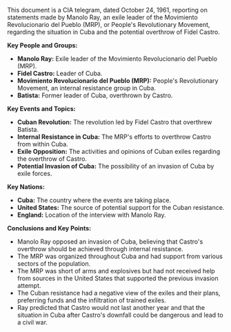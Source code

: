 This document is a CIA telegram, dated October 24, 1961, reporting on statements made by Manolo Ray, an exile leader of the Movimiento Revolucionario del Pueblo (MRP), or People's Revolutionary Movement, regarding the situation in Cuba and the potential overthrow of Fidel Castro.

**Key People and Groups:**

*   **Manolo Ray:** Exile leader of the Movimiento Revolucionario del Pueblo (MRP).
*   **Fidel Castro:** Leader of Cuba.
*   **Movimiento Revolucionario del Pueblo (MRP):** People's Revolutionary Movement, an internal resistance group in Cuba.
*   **Batista:** Former leader of Cuba, overthrown by Castro.

**Key Events and Topics:**

*   **Cuban Revolution:** The revolution led by Fidel Castro that overthrew Batista.
*   **Internal Resistance in Cuba:** The MRP's efforts to overthrow Castro from within Cuba.
*   **Exile Opposition:** The activities and opinions of Cuban exiles regarding the overthrow of Castro.
*   **Potential Invasion of Cuba:** The possibility of an invasion of Cuba by exile forces.

**Key Nations:**

*   **Cuba:** The country where the events are taking place.
*   **United States:** The source of potential support for the Cuban resistance.
*   **England:** Location of the interview with Manolo Ray.

**Conclusions and Key Points:**

*   Manolo Ray opposed an invasion of Cuba, believing that Castro's overthrow should be achieved through internal resistance.
*   The MRP was organized throughout Cuba and had support from various sectors of the population.
*   The MRP was short of arms and explosives but had not received help from sources in the United States that supported the previous invasion attempt.
*   The Cuban resistance had a negative view of the exiles and their plans, preferring funds and the infiltration of trained exiles.
*   Ray predicted that Castro would not last another year and that the situation in Cuba after Castro's downfall could be dangerous and lead to a civil war.
